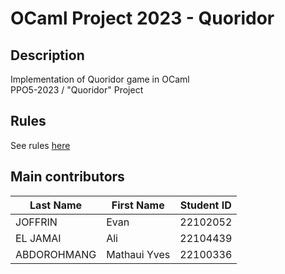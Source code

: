# OCaml Project 2023 - Quoridor

## Description

Implementation of Quoridor game in OCaml\
PPO5-2023 / "Quoridor" Project

## Rules

See rules [here](doc/Quoridor-specification.pdf)

## Main contributors
| Last Name | First Name | Student ID |
| ---- | ------- | ---------- |
| JOFFRIN | Evan | 22102052 |
| EL JAMAI | Ali | 22104439 |
| ABDOROHMANG | Mathaui Yves | 22100336 |